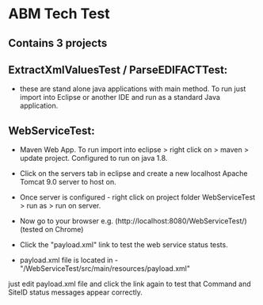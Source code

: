 # ABM Tech Test

## Contains 3 projects

## ExtractXmlValuesTest / ParseEDIFACTTest:
- these are stand alone java applications with main method. To run just import into Eclipse or another IDE and run as a standard Java application.

## WebServiceTest:

 - Maven Web App. To run import into eclipse > right click on  > maven > update project. Configured to run on java 1.8.
 - Click on the servers tab in eclipse and create a new localhost Apache Tomcat 9.0 server to host on.
 - Once server is configured - right click on project folder WebServiceTest > run as > run on server.
 
 - Now go to your browser e.g.  (http://localhost:8080/WebServiceTest/) (tested on Chrome)
 - Click the "payload.xml" link to test the web service status tests.
 - payload.xml file is located in - "/WebServiceTest/src/main/resources/payload.xml"
 
 just edit payload.xml file and click the link again  to test that Command and SiteID status messages appear correctly.